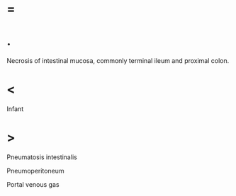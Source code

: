 # =

# .

Necrosis of intestinal mucosa, commonly terminal ileum and proximal colon.

# <

Infant

# >

Pneumatosis intestinalis

Pneumoperitoneum

Portal venous gas
